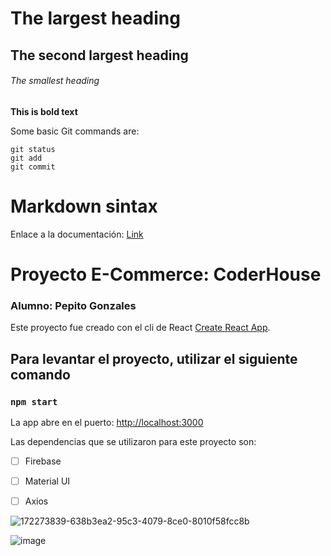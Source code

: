 
# The largest heading
## The second largest heading
###### The smallest heading

**This is bold text**


Some basic Git commands are:
```
git status
git add
git commit
```

# Markdown sintax

Enlace a la documentación:  [Link](https://docs.github.com/es/get-started/writing-on-github/getting-started-with-writing-and-formatting-on-github/about-writing-and-formatting-on-github)

# Proyecto E-Commerce: CoderHouse

### Alumno: Pepito Gonzales

Este proyecto fue creado con el cli de React [Create React App](https://github.com/facebook/create-react-app).

## Para levantar el proyecto, utilizar el siguiente comando

### `npm start`

La app abre en el puerto:  [http://localhost:3000](http://localhost:3000)

Las dependencias que se utilizaron para este proyecto son: 

- [ ] Firebase
- [ ] Material UI
- [ ] Axios


![172273839-638b3ea2-95c3-4079-8ce0-8010f58fcc8b](https://user-images.githubusercontent.com/81595307/178622492-b920d59b-44bd-4a54-aa0b-24fd0e2ac4c1.png)

![image](https://user-images.githubusercontent.com/81595307/222588661-72154cab-ea80-4bd8-aad5-d64dc188db25.png)


